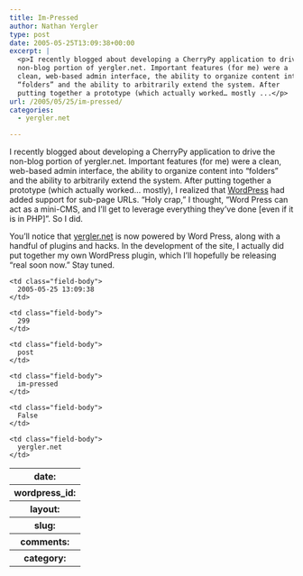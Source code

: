 ```yaml
---
title: Im-Pressed
author: Nathan Yergler
type: post
date: 2005-05-25T13:09:38+00:00
excerpt: |
  <p>I recently blogged about developing a CherryPy application to drive the
  non-blog portion of yergler.net. Important features (for me) were a
  clean, web-based admin interface, the ability to organize content into
  “folders” and the ability to arbitrarily extend the system. After
  putting together a prototype (which actually worked… mostly ...</p>
url: /2005/05/25/im-pressed/
categories:
  - yergler.net

---
```

I recently blogged about developing a CherryPy application to drive the non-blog portion of yergler.net. Important features (for me) were a clean, web-based admin interface, the ability to organize content into “folders” and the ability to arbitrarily extend the system. After putting together a prototype (which actually worked… mostly), I realized that [WordPress][1]  had added support for sub-page URLs. “Holy crap,” I thought, “Word Press can act as a mini-<span class="caps">CMS</span>, and I’ll get to leverage everything they’ve done [even if it is in <span class="caps">PHP</span>]”. So I did.

You’ll notice that [yergler.net][2]  is now powered by Word Press, along with a handful of plugins and hacks. In the development of the site, I actually did put together my own WordPress plugin, which I’ll hopefully be releasing “real soon now.” Stay tuned.

<table class="docutils field-list" frame="void" rules="none">
  <col class="field-name" /> <col class="field-body" /> <tr class="field">
    <th class="field-name">
      date:
    </th>

    <td class="field-body">
      2005-05-25 13:09:38
    </td>
  </tr>

  <tr class="field">
    <th class="field-name">
      wordpress_id:
    </th>

    <td class="field-body">
      299
    </td>
  </tr>

  <tr class="field">
    <th class="field-name">
      layout:
    </th>

    <td class="field-body">
      post
    </td>
  </tr>

  <tr class="field">
    <th class="field-name">
      slug:
    </th>

    <td class="field-body">
      im-pressed
    </td>
  </tr>

  <tr class="field">
    <th class="field-name">
      comments:
    </th>

    <td class="field-body">
      False
    </td>
  </tr>

  <tr class="field">
    <th class="field-name">
      category:
    </th>

    <td class="field-body">
      yergler.net
    </td>
  </tr>
</table>

 [1]: http://wordpress.org
 [2]: http://yergler.net